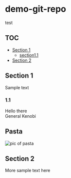 # demo-git-repo
test

## TOC
* [Section 1](#section-1)
  	* [section1.1](#section-1.1)
* [Section 2](#section-1)

## Section 1
Sample text
### 1.1
Hello there  
General Kenobi

## Pasta
![pic of pasta](https://i.kym-cdn.com/photos/images/newsfeed/001/232/748/392)

## Section 2
More sample text here

